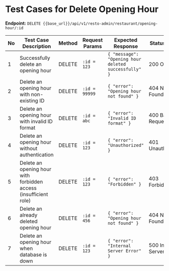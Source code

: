 # Test Cases for Delete Opening Hour

**Endpoint:** `DELETE {{base_url}}/api/v1/resto-admin/restaurant/opening-hour/:id`

| No  | Test Case Description                                            | Method | Request Params | Expected Response                                    | Status Code               |
| --- | ---------------------------------------------------------------- | ------ | -------------- | ---------------------------------------------------- | ------------------------- |
| 1   | Successfully delete an opening hour                              | DELETE | `:id = 123`    | `{ "message": "Opening hour deleted successfully" }` | 200 OK                    |
| 2   | Delete an opening hour with non-existing ID                      | DELETE | `:id = 99999`  | `{ "error": "Opening hour not found" }`              | 404 Not Found             |
| 3   | Delete an opening hour with invalid ID format                    | DELETE | `:id = abc`    | `{ "error": "Invalid ID format" }`                   | 400 Bad Request           |
| 4   | Delete an opening hour without authentication                    | DELETE | `:id = 123`    | `{ "error": "Unauthorized" }`                        | 401 Unauthorized          |
| 5   | Delete an opening hour with forbidden access (insufficient role) | DELETE | `:id = 123`    | `{ "error": "Forbidden" }`                           | 403 Forbidden             |
| 6   | Delete an already deleted opening hour                           | DELETE | `:id = 456`    | `{ "error": "Opening hour not found" }`              | 404 Not Found             |
| 7   | Delete an opening hour when database is down                     | DELETE | `:id = 123`    | `{ "error": "Internal Server Error" }`               | 500 Internal Server Error |
